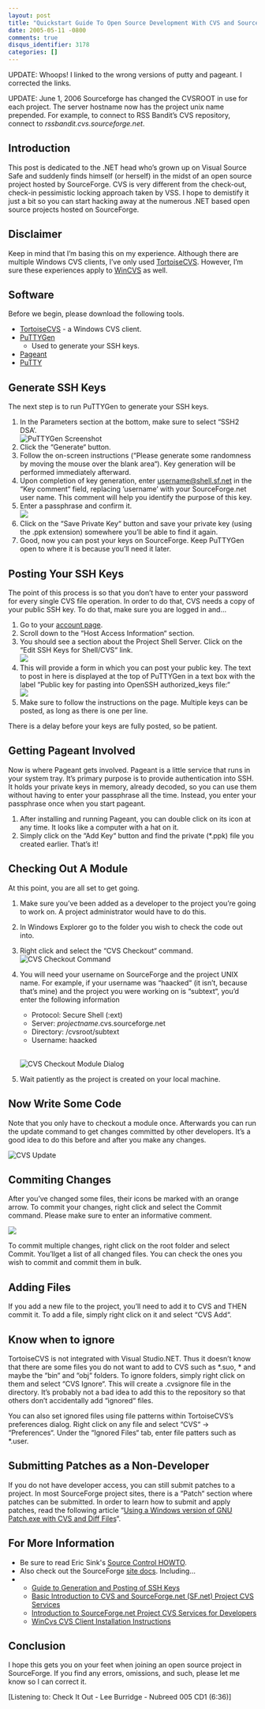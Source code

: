 ```yaml
---
layout: post
title: "Quickstart Guide To Open Source Development With CVS and SourceForge"
date: 2005-05-11 -0800
comments: true
disqus_identifier: 3178
categories: []
---
```

UPDATE: Whoops! I linked to the wrong versions of putty and pageant. I
corrected the links.

UPDATE: June 1, 2006 Sourceforge has changed the CVSROOT in use for each
project. The server hostname now has the project unix name prepended.
For example, to connect to RSS Bandit’s CVS repository, connect to
*rssbandit.cvs.sourceforge.net*.

Introduction
------------

This post is dedicated to the .NET head who’s grown up on Visual Source
Safe and suddenly finds himself (or herself) in the midst of an open
source project hosted by SourceForge. CVS is very different from the
check-out, check-in pessimistic locking approach taken by VSS. I hope to
demistify it just a bit so you can start hacking away at the numerous
.NET based open source projects hosted on SourceForge.

Disclaimer
----------

Keep in mind that I’m basing this on my experience. Although there are
multiple Windows CVS clients, I’ve only used
[TortoiseCVS](http://www.tortoisecvs.org/). However, I’m sure these
experiences apply to [WinCVS](http://www.wincvs.org/) as well.

Software
--------

Before we begin, please download the following tools.

-   [TortoiseCVS](http://www.tortoisecvs.org/) - a Windows CVS client.
-   [PuTTYGen](http://the.earth.li/%7Esgtatham/putty/latest/x86/puttygen.exe)
    - Used to generate your SSH keys.
-   [Pageant](http://the.earth.li/%7Esgtatham/putty/latest/x86/pageant.exe)
-   [PuTTY](http://the.earth.li/%7Esgtatham/putty/latest/x86/putty.exe)

Generate SSH Keys
-----------------

The next step is to run PuTTYGen to generate your SSH keys.

1.  In the Parameters section at the bottom, make sure to select “SSH2
    DSA’. \
    ![PuTTYGen Screenshot](/images/PuttyGenScreenShot.gif)
2.  Click the “Generate“ button.
3.  Follow the on-screen instructions (“Please generate some randomness
    by moving the mouse over the blank area“). Key generation will be
    performed immediately afterward.
4.  Upon completion of key generation, enter username@shell.sf.net in
    the “Key comment“ field, replacing ’username’ with your
    SourceForge.net user name. This comment will help you identify the
    purpose of this key.
5.  Enter a passphrase and confirm it.\
    ![](/images/PuttyGenPassphrase.gif)
6.  Click on the “Save Private Key“ button and save your private key
    (using the .ppk extension) somewhere you’ll be able to find it
    again.
7.  Good, now you can post your keys on SourceForge. Keep PuTTYGen open
    to where it is because you’ll need it later.

Posting Your SSH Keys
---------------------

The point of this process is so that you don’t have to enter your
password for every single CVS file operation. In order to do that, CVS
needs a copy of your public SSH key. To do that, make sure you are
logged in and...

1.  Go to your [account page](http://sourceforge.net/account/).
2.  Scroll down to the “Host Access Information“ section.
3.  You should see a section about the Project Shell Server. Click on
    the “Edit SSH Keys for Shell/CVS“ link.\
    ![](/images/SourceForgeScreenshot.gif)
4.  This will provide a form in which you can post your public key. The
    text to post in here is displayed at the top of PuTTYGen in a text
    box with the label “Public key for pasting into OpenSSH
    authorized\_keys file:“\
    ![](/images/PuttyGenPublicKeyForPasting.gif)
5.  Make sure to follow the instructions on the page. Multiple keys can
    be posted, as long as there is one per line.

There is a delay before your keys are fully posted, so be patient.

Getting Pageant Involved
------------------------

Now is where Pageant gets involved. Pageant is a little service that
runs in your system tray. It’s primary purpose is to provide
authentication into SSH. It holds your private keys in memory, already
decoded, so you can use them without having to enter your passphrase all
the time. Instead, you enter your passphrase once when you start
pageant.

1.  After installing and running Pageant, you can double click on its
    icon at any time. It looks like a computer with a hat on it.
2.  Simply click on the “Add Key“ button and find the private (\*.ppk)
    file you created earlier. That’s it!

Checking Out A Module
---------------------

At this point, you are all set to get going.

1.  Make sure you’ve been added as a developer to the project you’re
    going to work on. A project administrator would have to do this.
2.  In Windows Explorer go to the folder you wish to check the code out
    into.
3.  Right click and select the “CVS Checkout“ command.\
    ![CVS Checkout Command](/images/CvsCheckout.gif)
4.  You will need your username on SourceForge and the project UNIX
    name. For example, if your username was “haacked“ (it isn’t, because
    that’s mine) and the project you were working on is “subtext“, you’d
    enter the following information
    -   Protocol: Secure Shell (:ext)
    -   Server: *projectname*.cvs.sourceforge.net
    -   Directory: /cvsroot/subtext
    -   Username: haacked

    \
    ![CVS Checkout Module Dialog](/images/CvsCheckoutModuleDialog.gif)
5.  Wait patiently as the project is created on your local machine.

Now Write Some Code
-------------------

Note that you only have to checkout a module once. Afterwards you can
run the update command to get changes committed by other developers.
It’s a good idea to do this before and after you make any changes.

![CVS Update](/images/CVSUpdateCommand.gif)

Commiting Changes
-----------------

After you’ve changed some files, their icons be marked with an orange
arrow. To commit your changes, right click and select the Commit
command. Please make sure to enter an informative comment.

![](/images/CVSCommitCommand.gif)

To commit multiple changes, right click on the root folder and select
Commit. You’llget a list of all changed files. You can check the ones
you wish to commit and commit them in bulk.

Adding Files
------------

If you add a new file to the project, you’ll need to add it to CVS and
THEN commit it. To add a file, simply right click on it and select “CVS
Add“.

Know when to ignore
-------------------

TortoiseCVS is not integrated with Visual Studio.NET. Thus it doesn’t
know that there are some files you do not want to add to CVS such as
\*.suo, \* and maybe the “bin“ and “obj“ folders. To ignore folders,
simply right click on them and select “CVS Ignore“. This will create a
.cvsignore file in the directory. It’s probably not a bad idea to add
this to the repository so that others don’t accidentally add “ignored“
files.

You can also set ignored files using file patterns within TortoiseCVS’s
preferences dialog. Right click on any file and select “CVS“ -\>
“Preferences“. Under the “Ignored Files“ tab, enter file patters such as
\*.user.

Submitting Patches as a Non-Developer
-------------------------------------

If you do not have developer access, you can still submit patches to a
project. In most SourceForge project sites, there is a “Patch“ section
where patches can be submitted. In order to learn how to submit and
apply patches, read the following article “[Using a Windows version of
GNU Patch.exe with CVS and Diff
Files](http://www.hanselman.com/blog/PermaLink,guid,b6603ac5-3464-490f-a557-62f56b7f5668.aspx)“.

For More Information
--------------------

-   Be sure to read Eric Sink's [Source Control
    HOWTO](http://software.ericsink.com/scm/source_control.html).
-   Also check out the SourceForge [site
    docs](http://sourceforge.net/docman/?group_id=1). Including...
-   -   [Guide to Generation and Posting of SSH
        Keys](http://sourceforge.net/docman/display_doc.php?docid=761&group_id=1)
    -   [Basic Introduction to CVS and SourceForge.net (SF.net) Project
        CVS
        Services](http://sourceforge.net/docman/display_doc.php?docid=14033&group_id=1#top)
    -   [Introduction to SourceForge.net Project CVS Services for
        Developers](http://sourceforge.net/docman/display_doc.php?docid=768&group_id=1)
    -   [WinCvs CVS Client Installation
        Instructions](http://sourceforge.net/docman/display_doc.php?docid=766&group_id=1)

Conclusion
----------

I hope this gets you on your feet when joining an open source project in
SourceForge. If you find any errors, omissions, and such, please let me
know so I can correct it.

[Listening to: Check It Out - Lee Burridge - Nubreed 005 CD1 (6:36)]

